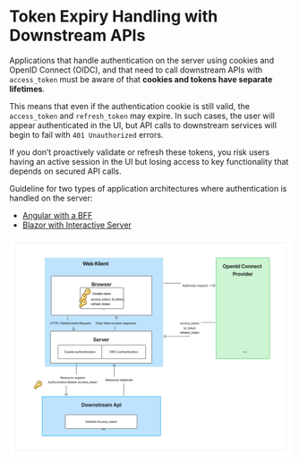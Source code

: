 # Token Expiry Handling with Downstream APIs
Applications that handle authentication on the server using cookies and OpenID Connect (OIDC), and that need to call downstream APIs with `access_token` must be aware of that **cookies and tokens have separate lifetimes**.

This means that even if the authentication cookie is still valid, the `access_token` and `refresh_token` may expire. In such cases, the user will appear authenticated in the UI, but API calls to downstream services will begin to fail with `401 Unauthorized` errors.

If you don’t proactively validate or refresh these tokens, you risk users having an active session in the UI but losing access to key functionality that depends on secured API calls.

Guideline for two types of application architectures where authentication is handled on the server: 

- [Angular with a BFF](./TokenExpiration/AuthenticationWithAngularBFF.md)
- [Blazor with Interactive Server](./TokenExpiration/AuthenticationWithBlazorServer.md)

![](TokenExpiryOverview.jpg)







